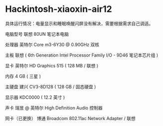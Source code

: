 # Hackintosh-xiaoxin-air12
具体运行情况：电量显示和睡眠唤醒闪屏没有解决，需要根据需求自己调适。


电脑型号	联想 80UN 笔记本电脑

处理器	英特尔 Core m3-6Y30 @ 0.90GHz 双核

主板	联想  ( 6th Generation Intel Processor Family I/O - 9D46 笔记本芯片组 )

显卡	英特尔 HD Graphics 515 ( 128 MB / 联想 )

内存	4 GB ( 三星 )

主硬盘	建兴 CV3-8D128 ( 128 GB / 固态硬盘 )

显示器	KDC0000 ( 12.2 英寸  )

声卡	瑞昱  @ 英特尔 High Definition Audio 控制器

网卡（已更换）	博通 Broadcom 802.11ac Network Adapter / 联想


